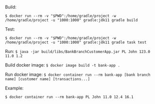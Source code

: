 Build:

`$ docker run --rm -v "$PWD":/home/gradle/project -w /home/gradle/project -u "1000:1000" gradle:jdk11 gradle build`

Test:

`$ docker run --rm -v "$PWD":/home/gradle/project -w /home/gradle/project -u "1000:1000" gradle:jdk11 gradle task test`

Run:
`$ java -jar build/libs/BankBranchCustomerApp.jar PL John 123.0 11.0 1.2`


Build docker image:
`$ docker image build -t bank-app .`

Run docker image:
`$ docker container run --rm bank-app [bank branch name] [customer name] [transactions...]`

Example:

`$ docker container run --rm bank-app PL John 11.0 12.4 16.1`
